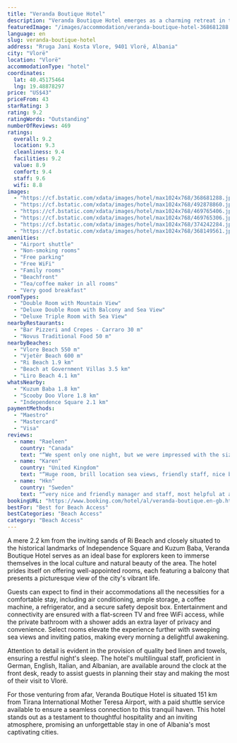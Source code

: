 ```yaml
---
title: "Veranda Boutique Hotel"
description: "Veranda Boutique Hotel emerges as a charming retreat in the heart of Vlorë, a mere stone's throw away from the pristine Vlore Beach and the tranquil Vjetër Beach."
featuredImage: "/images/accommodation/veranda-boutique-hotel-368681288.jpg"
language: en
slug: veranda-boutique-hotel
address: "Rruga Jani Kosta Vlore, 9401 Vlorë, Albania"
city: "Vlorë"
location: "Vlorë"
accommodationType: "hotel"
coordinates:
  lat: 40.45175464
  lng: 19.48878297
price: "US$43"
priceFrom: 43
starRating: 3
rating: 9.2
ratingWords: "Outstanding"
numberOfReviews: 469
ratings:
  overall: 9.2
  location: 9.3
  cleanliness: 9.4
  facilities: 9.2
  value: 8.9
  comfort: 9.4
  staff: 9.6
  wifi: 8.8
images:
  - "https://cf.bstatic.com/xdata/images/hotel/max1024x768/368681288.jpg?k=c3006087143cbb4d138497c566fc58651474c21fc84ee0fd9727f6bcf0c46b10&o=&hp=1"
  - "https://cf.bstatic.com/xdata/images/hotel/max1024x768/492878860.jpg?k=4f24850cf841acf10c7683aa31716ad5e288a9e0807f01d4339bd4a29582d4c2&o=&hp=1"
  - "https://cf.bstatic.com/xdata/images/hotel/max1024x768/469765406.jpg?k=f45211fd37c0fed19d79a68cf31ae1644b4eb78a09004869aba964d6084b9376&o=&hp=1"
  - "https://cf.bstatic.com/xdata/images/hotel/max1024x768/469765306.jpg?k=199d2882a9353bdd50d32a98322f965a7d5f80f76b647fb58b7b06c5acba420b&o=&hp=1"
  - "https://cf.bstatic.com/xdata/images/hotel/max1024x768/374242284.jpg?k=88a9109b3bdf4bc82d7f1c444f8c60830e357d7dfa62951430222d1557800ecc&o=&hp=1"
  - "https://cf.bstatic.com/xdata/images/hotel/max1024x768/368149561.jpg?k=9dca7ee8f19f519017b4710f9e7ceb73c18295e9ff61718888732fd13f63f85a&o=&hp=1"
amenities:
  - "Airport shuttle"
  - "Non-smoking rooms"
  - "Free parking"
  - "Free WiFi"
  - "Family rooms"
  - "Beachfront"
  - "Tea/coffee maker in all rooms"
  - "Very good breakfast"
roomTypes:
  - "Double Room with Mountain View"
  - "Deluxe Double Room with Balcony and Sea View"
  - "Deluxe Triple Room with Sea View"
nearbyRestaurants:
  - "Bar Pizzeri and Crepes - Carraro 30 m"
  - "Novus Traditional Food 50 m"
nearbyBeaches:
  - "Vlore Beach 550 m"
  - "Vjetër Beach 600 m"
  - "Ri Beach 1.9 km"
  - "Beach at Government Villas 3.5 km"
  - "Liro Beach 4.1 km"
whatsNearby:
  - "Kuzum Baba 1.8 km"
  - "Scooby Doo Vlore 1.8 km"
  - "Independence Square 2.1 km"
paymentMethods:
  - "Maestro"
  - "Mastercard"
  - "Visa"
reviews:
  - name: "Raeleen"
    country: "Canada"
    text: "“We spent only one night, but we were impressed with the size and the comfort of our room. The staff were also really kind and helpful. The location is great with close access to the sea and lovely views across the bay.”"
  - name: "Karen"
    country: "United Kingdom"
    text: "“Huge room, brill location sea views, friendly staff, nice breakfast”"
  - name: "Hkn"
    country: "Sweden"
    text: "“very nice and friendly manager and staff, most helpful at any situations, easy to find parking near hotel (at this time of year, october) of our three hotel stay in Albania, this was the best breakfast, very good location near beach”"
bookingURL: "https://www.booking.com/hotel/al/veranda-boutique.en-gb.html?aid=8035640"
bestFor: "Best for Beach Access"
bestCategories: "Beach Access"
category: "Beach Access"
---
```


A mere 2.2 km from the inviting sands of Ri Beach and closely situated to the historical landmarks of Independence Square and Kuzum Baba, Veranda Boutique Hotel serves as an ideal base for explorers keen to immerse themselves in the local culture and natural beauty of the area. The hotel prides itself on offering well-appointed rooms, each featuring a balcony that presents a picturesque view of the city's vibrant life. 

Guests can expect to find in their accommodations all the necessities for a comfortable stay, including air conditioning, ample storage, a coffee machine, a refrigerator, and a secure safety deposit box. Entertainment and connectivity are ensured with a flat-screen TV and free WiFi access, while the private bathroom with a shower adds an extra layer of privacy and convenience. Select rooms elevate the experience further with sweeping sea views and inviting patios, making every morning a delightful awakening.

Attention to detail is evident in the provision of quality bed linen and towels, ensuring a restful night's sleep. The hotel's multilingual staff, proficient in German, English, Italian, and Albanian, are available around the clock at the front desk, ready to assist guests in planning their stay and making the most of their visit to Vlorë.

For those venturing from afar, Veranda Boutique Hotel is situated 151 km from Tirana International Mother Teresa Airport, with a paid shuttle service available to ensure a seamless connection to this tranquil haven. This hotel stands out as a testament to thoughtful hospitality and an inviting atmosphere, promising an unforgettable stay in one of Albania's most captivating cities.